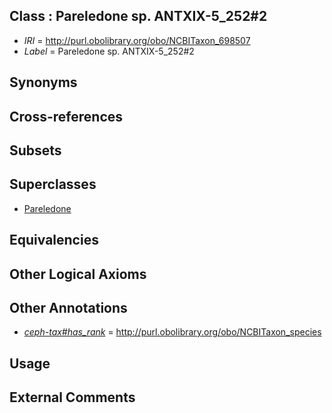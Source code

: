 
## Class : Pareledone sp. ANTXIX-5_252#2

 * *IRI* = http://purl.obolibrary.org/obo/NCBITaxon_698507
 * *Label* = Pareledone sp. ANTXIX-5_252#2

## Synonyms


## Cross-references


## Subsets


## Superclasses

 * [Pareledone](../../NCBITaxon/43/NCBITaxon_158843.md)

## Equivalencies


## Other Logical Axioms


## Other Annotations

 * *[ceph-tax#has_rank](../../ceph-tax#has/nk/ceph-tax#has_rank.md)* = http://purl.obolibrary.org/obo/NCBITaxon_species

## Usage


## External Comments

